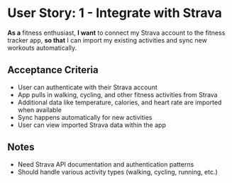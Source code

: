 # User Story: 1 - Integrate with Strava

**As a** fitness enthusiast,
**I want** to connect my Strava account to the fitness tracker app,
**so that** I can import my existing activities and sync new workouts automatically.

## Acceptance Criteria

* User can authenticate with their Strava account
* App pulls in walking, cycling, and other fitness activities from Strava
* Additional data like temperature, calories, and heart rate are imported when available
* Sync happens automatically for new activities
* User can view imported Strava data within the app

## Notes

* Need Strava API documentation and authentication patterns
* Should handle various activity types (walking, cycling, running, etc.)